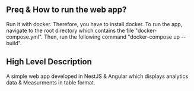 ## Preq & How to run the web app?


Run it with docker. Therefore, you have to install docker. To run the app, navigate to the root directory which contains the file "docker-compose.yml". Then, run the following command "docker-compose up --build".


## High Level Description


A simple web app developed in NestJS & Angular which displays analytics data & Measurments in table format.


